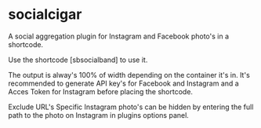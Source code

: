 socialcigar
===========

A social aggregation plugin for Instagram and Facebook photo's in a shortcode.

Use the shortcode [sbsocialband] to use it.

The output is alway's 100% of width depending on the container it's in. It's recommended to generate API key's for Facebook and Instagram and a Acces Token for Instagram before placing the shortcode. 

Exclude URL's
Specific Instagram photo's can be hidden by entering the full path to the photo on Instagram in plugins options panel.
